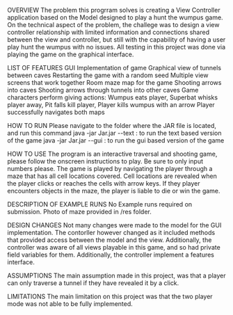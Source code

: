 OVERVIEW
The problem this progrram solves is creating a View Controller application
based on the Model designed to play a hunt the wumpus game. 
On the technical aspect of the problem, the challege was to design a view controller
relationship with limited information and connections shared between the 
view and controller, but still with the capability of having a user play 
hunt the wumpus with no issues. 
All testing in this project was done via playing the game on the graphical interface. 

LIST OF FEATURES
GUI Implementation of game 
Graphical view of tunnels between caves
Restarting the game with a random seed
Multiple view screens that work together
Room maze map for the game
Shooting arrows into caves
Shooting arrows through tunnels into other caves
Game characters perform giving actions: Wumpus eats player, Superbat
whisks player away, Pit falls kill player, Player kills wumpus with an arrow
Player successfully navigates both maps

HOW TO RUN 
Please navigate to the folder where the JAR file is located, and run this command
java -jar Jar.jar --text : to run the text based version of the game
java -jar Jar.jar --gui : to run the gui based version of the game

HOW TO USE 
The program is an interactive traversal and shooting game, please follow the 
onscreen instructions to play. Be sure to only input numbers please. 
The game is played by navigating the player through a maze that has all 
cell locations covered. Cell locations are revealed when the player 
clicks or reaches the cells with arrow keys. If they player encounters objects
in the maze, the player is liable to die or win the game. 

DESCRIPTION OF EXAMPLE RUNS
No Example runs required on submission. Photo of maze provided in /res folder. 

DESIGN CHANGES
Not many changes were made to the model for the GUI implementation. 
The contorller however changed as it included methods that provided access between
the model and the view. Additionally, the controller was aware of all views 
playable in this game, and so had private field variables for them.
Additionally, the controller implement a features interface. 

ASSUMPTIONS 
The main assumption made in this project, was that a player can only 
traverse a tunnel if they have revealed it by a click. 

LIMITATIONS
The main limitation on this project was that the two player mode was not
able to be fully implemented. 